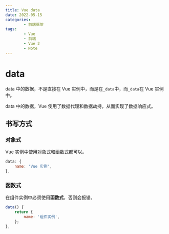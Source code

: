 ```yaml
---
title: Vue data
date: 2022-05-15
categories:
        - 前端框架
tags:
        - Vue
        - 前端
        - Vue 2
        - Note
---
```


# data

data 中的数据，不是直接在 Vue 实例中，而是在`_data`中，而`_data`在 Vue 实例中。

data 中的数据，Vue 使用了数据代理和数据劫持，从而实现了数据响应式。

## 书写方式

### 对象式

Vue 实例中使用对象式和函数式都可以。

```js
data: {
    name: 'Vue 实例',
},
```

### 函数式

在组件实例中必须使用**函数式**，否则会报错。

```js
data() {
    return {
        name: '组件实例',
    };
},
```
